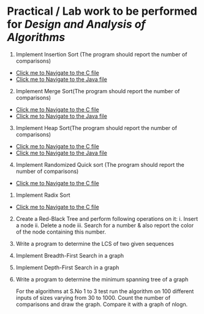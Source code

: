 # Practical / Lab work to be performed for <b><i>Design and Analysis of Algorithms </i></b>

1. Implement Insertion Sort (The program should report the number of comparisons)

- [Click me to Navigate to the C file](https://github.com/PriyanshuMallick/B.Sc.CollegeCodeBasics/blob/main/4th_Semester/Algorithms/Practicals/1_insertionSort.c)
- [Click me to Navigate to the Java file](https://github.com/PriyanshuMallick/B.Sc.CollegeCodeBasics/blob/main/4th_Semester/Algorithms/$1_InsertionSort.java)

2. Implement Merge Sort(The program should report the number of comparisons)

- [Click me to Navigate to the C file](https://github.com/PriyanshuMallick/B.Sc.CollegeCodeBasics/blob/main/4th_Semester/Algorithms/Practicals/1_mergeSort.c)
- [Click me to Navigate to the Java file](https://github.com/PriyanshuMallick/B.Sc.CollegeCodeBasics/blob/main/4th_Semester/Algorithms/Practicals/$1_MergeSort.java)

3. Implement Heap Sort(The program should report the number of comparisons)

- [Click me to Navigate to the C file](https://github.com/PriyanshuMallick/B.Sc.CollegeCodeBasics/blob/main/4th_Semester/Algorithms/Practicals/3_heapSort.c)
- [Click me to Navigate to the Java file](https://github.com/PriyanshuMallick/B.Sc.CollegeCodeBasics/blob/main/4th_Semester/Algorithms/Practicals/$3_HeapSort.java)

4. Implement Randomized Quick sort (The program should report the number of comparisons)

- [Click me to Navigate to the C file](https://github.com/PriyanshuMallick/B.Sc.CollegeCodeBasics/blob/main/4th_Semester/Algorithms/Practicals/4_randomizeQuickSort.c)

1. Implement Radix Sort

- [Click me to Navigate to the C file](https://github.com/PriyanshuMallick/B.Sc.CollegeCodeBasics/blob/main/4th_Semester/Algorithms/Practicals/5_radixSort.c)

2. Create a Red-Black Tree and perform following operations on it:
   i. Insert a node
   ii. Delete a node
   iii. Search for a number & also report the color of the node containing this number.

3. Write a program to determine the LCS of two given sequences

4. Implement Breadth-First Search in a graph

5. Implement Depth-First Search in a graph

6. Write a program to determine the minimum spanning tree of a graph

   For the algorithms at S.No 1 to 3 test run the algorithm on 100 different inputs of sizes varying from 30 to 1000. Count the number of comparisons and draw the graph. Compare it with a graph of nlogn.
